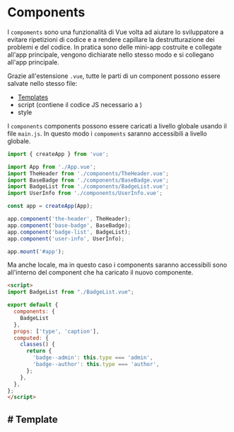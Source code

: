 # Components

I `compoments` sono una funzionalità di Vue volta ad aiutare lo sviluppatore a evitare ripetizioni di codice e a rendere 
capillare la destrutturazione dei problemi e del codice.
In pratica sono delle mini-app costruite e collegate all'app principale, vengono dichiarate nello stesso modo e si collegano all'app 
principale.

Grazie all'estensione `.vue`, tutte le parti di un component possono essere salvate nello stesso file: 
- [Templates](#template)
- script (contiene il codice JS necessario a )
- style

I `components` components possono essere caricati a livello globale usando il file `main.js`. 
In questo modo i `compoments` saranno accessibili a livello globale.

```javascript
import { createApp } from 'vue';

import App from './App.vue';
import TheHeader from './components/TheHeader.vue';
import BaseBadge from './components/BaseBadge.vue';
import BadgeList from './components/BadgeList.vue';
import UserInfo from './components/UserInfo.vue';

const app = createApp(App);

app.component('the-header', TheHeader);
app.component('base-badge', BaseBadge);
app.component('badge-list', BadgeList);
app.component('user-info', UserInfo);

app.mount('#app');
```

Ma anche locale, ma in questo caso i components saranno accessibili sono all'interno del component che ha caricato il 
nuovo componente.

```html
<script>
import BadgeList from "./BadgeList.vue";

export default {
  components: {
    BadgeList
  },
  props: ['type', 'caption'],
  computed: {
    classes() {
      return {
        'badge--admin': this.type === 'admin',
        'badge--author': this.type === 'author',
      };
    },
  },
};
</script>
```

## #<a name="template"></a> Template
